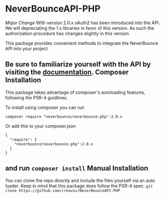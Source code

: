 NeverBounceAPI-PHP
==================

*Major Change*
With version 2.0.x oAuth2 has been introduced into the API. We will depreciating the 1.x libraries in favor of this version. As such the authorization procedure has changes slightly in this version

This package provides convenient methods to integrate the NeverBounce API into your project.

Be sure to familiarize yourself with the API by visiting the [documentation](http://docs.neverbounce.com).
Composer Installation
---
This package takes advantage of composer's autoloading features, following the PSR-4 guidlines.

To install using composer you can run
```
composer require "neverbounce/neverbounce-php":2.0.x
```

Or add this to your composer.json
```
{
  "require": {
    "neverbounce/neverbounce-php":2.0.x
  }
}
```
and run `composer install`
Manual Installation
---
You can clone the repo directly and include the files yourself via an auto loader. Keep in mind that this package does follow the PSR-4 spec.
```git clone https://github.com/creavos/NeverBounceAPI-PHP```

